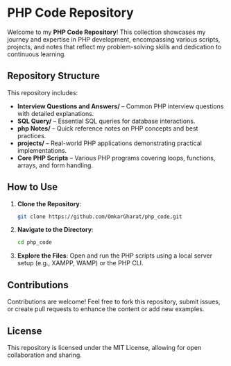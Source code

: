 # PHP Code Repository

Welcome to my **PHP Code Repository**! This collection showcases my journey and expertise in PHP development, encompassing various scripts, projects, and notes that reflect my problem-solving skills and dedication to continuous learning.

## Repository Structure

This repository includes:

- **Interview Questions and Answers/** – Common PHP interview questions with detailed explanations.
- **SQL Query/** – Essential SQL queries for database interactions.
- **php Notes/** – Quick reference notes on PHP concepts and best practices.
- **projects/** – Real-world PHP applications demonstrating practical implementations.
- **Core PHP Scripts** – Various PHP programs covering loops, functions, arrays, and form handling.

## How to Use

1. **Clone the Repository**:
   ```bash
   git clone https://github.com/OmkarGharat/php_code.git
   ```
2. **Navigate to the Directory**:
   ```bash
   cd php_code
   ```
3. **Explore the Files**: Open and run the PHP scripts using a local server setup (e.g., XAMPP, WAMP) or the PHP CLI.

## Contributions

Contributions are welcome! Feel free to fork this repository, submit issues, or create pull requests to enhance the content or add new examples.

## License

This repository is licensed under the MIT License, allowing for open collaboration and sharing.
